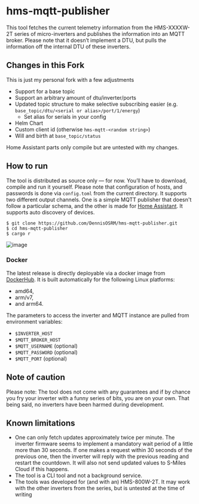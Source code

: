 # hms-mqtt-publisher
This tool fetches the current telemetry information from the HMS-XXXXW-2T series of micro-inverters and publishes the information into an MQTT broker. Please note that it doesn’t implement a DTU, but pulls the information off the internal DTU of these inverters. 

## Changes in this Fork
This is just my personal fork with a few adjustments

* Support for a base topic
* Support an arbitrary amount of dtu/inverter/ports
* Updated topic structure to make selective subscribing easier (e.g. `base_topic/dtu/<serial or alias>/port/1/energy`)
  * Set alias for serials in your config
* Helm Chart
* Custom client id (otherwise `hms-mqtt-<random string>`)
* Will and birth at `base_topic/status`

Home Assistant parts only compile but are untested with my changes.

## How to run
The tool is distributed as source only — for now. You’ll have to download, compile and run it yourself. Please note that configuration of hosts, and passwords is done via `config.toml` from the current directory. It supports two different output channels. One is a simple MQTT publisher that doesn't follow a particular schema, and the other is made for [Home Assistant](https://www.home-assistant.io). It supports auto discovery of devices.

```
$ git clone https://github.com/DennisOSRM/hms-mqtt-publisher.git
$ cd hms-mqtt-publisher
$ cargo r
```
![image](https://github.com/lumapu/ahoy/assets/1067895/32c0b9b6-5aea-41e3-b9f8-161ce82fb99a)

### Docker

The latest release is directly deployable via a docker image from [DockerHub](https://hub.docker.com/r/dennisosrm/hms-mqtt-publisher). It is built automatically for the following Linux platforms: 
 - amd64,
 - arm/v7,
 - and arm64.

The parameters to access the inverter and MQTT instance are pulled from environment variables:
- `$INVERTER_HOST`
- `$MQTT_BROKER_HOST`
- `$MQTT_USERNAME` (optional)
- `$MQTT_PASSWORD` (optional)
- `$MQTT_PORT` (optional)

## Note of caution
Please note: The tool does not come with any guarantees and if by chance you fry your inverter with a funny series of bits, you are on your own. That being said, no inverters have been harmed during development. 

## Known limitations
- One can only fetch updates approximately twice per minute. The inverter firmware seems to implement a mandatory wait period of a little more than 30 seconds. If one makes a request within 30 seconds of the previous one, then the inverter will reply with the previous reading and restart the countdown. It will also not send updated values to S-Miles Cloud if this happens. 
- The tool is a CLI tool and not a background service. 
- The tools was developed for (and with an) HMS-800W-2T. It may work with the other inverters from the series, but is untested at the time of writing

